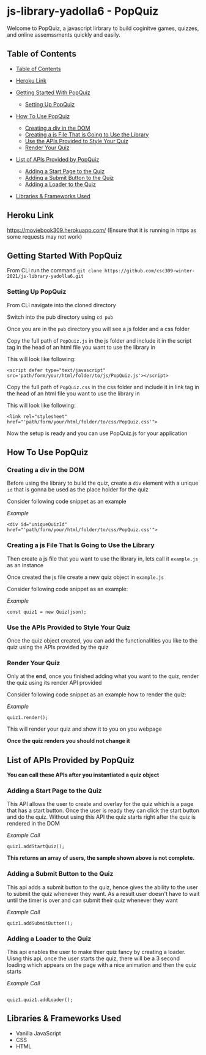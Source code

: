 # js-library-yadolla6 - PopQuiz

Welcome to PopQuiz, a javascript lirbrary to build coginitve games, quizzes, and online assemssments quickly and easily.

## Table of Contents

- [Table of Contents](#table-of-contents)
- [Heroku Link](#heroku-link)
- [Getting Started With PopQuiz](#getting-started-with-PopQuiz)
  - [Setting Up PopQuiz](#setting-up-popquiz)
- [How To Use PopQuiz](#how-to-use-popquiz)

  - [Creating a div in the DOM](#creating-a-div-in-the-dom)
  - [Creating a js File That is Going to Use the Library](#creating-a-js-file-that-is-going-to-use-the-library)
  - [Use the APIs Provided to Style Your Quiz](#use-the-apis-provided-to-style-your-quiz)
  - [Render Your Quiz](#render-your-quiz)

- [List of APIs Provided by PopQuiz](#list-of-apis-provided-by-popquiz)
  - [Adding a Start Page to the Quiz](#adding-a-start-page-to-the-quiz)
  - [Adding a Submit Button to the Quiz](#adding-a-submit-button-to-the-quiz)
  - [Adding a Loader to the Quiz](#adding-a-loader-to-the-quiz)
- [Libraries & Frameworks Used](#libraries-&-frameworks-used)

## Heroku Link

https://moviebook309.herokuapp.com/ (Ensure that it is running in https as some requests may not work)

## Getting Started With PopQuiz

From CLI run the command `git clone https://github.com/csc309-winter-2021/js-library-yadolla6.git`

### Setting Up PopQuiz

From CLI navigate into the cloned directory

Switch into the pub directory using `cd pub`

Once you are in the `pub` directory you will see a js folder and a css folder

Copy the full path of `PopQuiz.js` in the js folder and include it in the script tag in the head of an html file you want to use the library in

This will look like following:

```
<script defer type="text/javascript" src='path/form/your/html/folder/to/js/PopQuiz.js'></script>
```

Copy the full path of `PopQuiz.css` in the css folder and include it in link tag in the head of an html file you want to use the library in

This will look like following:

```
<link rel="stylesheet" href="'path/form/your/html/folder/to/css/PopQuiz.css'">
```

Now the setup is ready and you can use PopQuiz.js for your application

## How To Use PopQuiz

### Creating a div in the DOM

Before using the library to build the quiz, create a `div` element with a unique `id` that is gonna be used as the place holder for the quiz

Consider following code snippet as an example

_Example_

```
<div id="uniqueQuizId" href="'path/form/your/html/folder/to/css/PopQuiz.css'">
```

### Creating a js File That Is Going to Use the Library

Then create a js file that you want to use the library in, lets call it `example.js` as an instance

Once created the js file create a new quiz object in `example.js`

Consider following code snippet as an example:

_Example_

```
const quiz1 = new Quiz(json);
```

### Use the APIs Provided to Style Your Quiz

Once the quiz object created, you can add the functionalities you like to the quiz using the APIs provided by the quiz

### Render Your Quiz

Only at the **end**, once you finished adding what you want to the quiz, render the quiz using its render API provided

Consider following code snippet as an example how to render the quiz:

_Example_

```
quiz1.render();
```

This will render your quiz and show it to you on you webpage

**Once the quiz renders you should not change it**

## List of APIs Provided by PopQuiz

**You can call these APIs after you instantiated a quiz object**

### Adding a Start Page to the Quiz

This API allows the user to create and overlay for the quiz which is a page that has a start button. Once the user is ready they can click the start button and do the quiz. Without using this API the quiz starts right after the quiz is rendered in the DOM

_Example Call_

```
quiz1.addStartQuiz();
```

**This returns an array of users, the sample shown above is not complete.**

### Adding a Submit Button to the Quiz

This api adds a submit button to the quiz, hence gives the ability to the user to submit the quiz whenever they want. As a result user doesn't have to wait until the timer is over and can submit their quiz whenever they want

_Example Call_

```
quiz1.addSubmitButton();
```

### Adding a Loader to the Quiz

This api enables the user to make thier quiz fancy by creating a loader. Uisng this api, once the user starts the quiz, there will be a 3 second loading which appears on the page with a nice animation and then the quiz starts

_Example Call_

```

quiz1.quiz1.addLoader();

```

## Libraries & Frameworks Used

- Vanilla JavaScript
- CSS
- HTML
